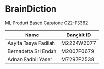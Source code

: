 # BrainDiction

ML Product Based Capstone C22-PS362

| Name                  | Bangkit ID    |
| -------------         | ------------- |
| Asyifa Tasya Fadilah  | M2224W2077    |
| Bernadetta Sri Endah          | M2007F0679  |
| Adnan Fadhil Yaser          | M7297F2538  |
